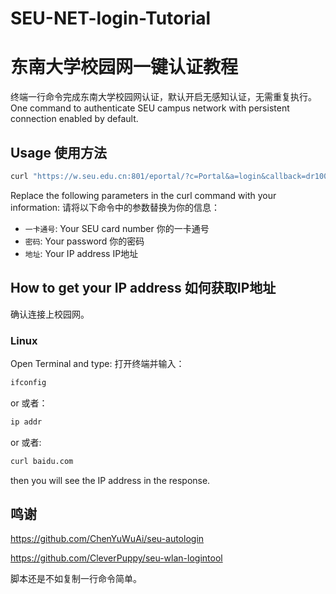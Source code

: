 # SEU-NET-login-Tutorial
# 东南大学校园网一键认证教程

终端一行命令完成东南大学校园网认证，默认开启无感知认证，无需重复执行。  
One command to authenticate SEU campus network with persistent connection enabled by default.

## Usage 使用方法

```bash
curl "https://w.seu.edu.cn:801/eportal/?c=Portal&a=login&callback=dr1003&login_method=1&user_account=%2C0%2C你的一卡通号&user_password=你的密码&wlan_user_ip=你的IP地址"
```

Replace the following parameters in the curl command with your information:
请将以下命令中的参数替换为你的信息：

- `一卡通号`: Your SEU card number 你的一卡通号
- `密码`: Your password 你的密码
- `地址`: Your IP address IP地址



## How to get your IP address 如何获取IP地址
确认连接上校园网。

### Linux
Open Terminal and type:
打开终端并输入：
```bash
ifconfig
```
or 或者：
```bash
ip addr
```
or 或者:
```bash
curl baidu.com
```
then you will see the IP address in the response.

## 鸣谢

https://github.com/ChenYuWuAi/seu-autologin

https://github.com/CleverPuppy/seu-wlan-logintool

脚本还是不如复制一行命令简单。


